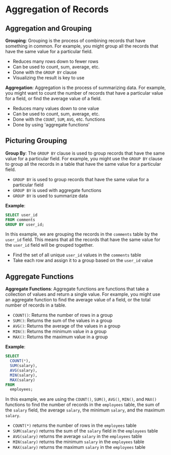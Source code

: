 # Aggregation of Records

## Aggregation and Grouping

**Grouping**: Grouping is the process of combining records that have something in common. For example, you might group all the records that have the same value for a particular field.

- Reduces many rows down to fewer rows
- Can be used to count, sum, average, etc.
- Done with the `GROUP BY` clause
- Visualizing the result is key to use

**Aggregation**: Aggregation is the process of summarizing data. For example, you might want to count the number of records that have a particular value for a field, or find the average value of a field.

- Reduces many values down to one value
- Can be used to count, sum, average, etc.
- Done with the `COUNT`, `SUM`, `AVG`, etc. functions
- Done by using 'aggregate functions'

## Picturing Grouping

**Group By**: The `GROUP BY` clause is used to group records that have the same value for a particular field. For example, you might use the `GROUP BY` clause to group all the records in a table that have the same value for a particular field.

- `GROUP BY` is used to group records that have the same value for a particular field
- `GROUP BY` is used with aggregate functions
- `GROUP BY` is used to summarize data

**Example**:

```sql
SELECT user_id
FROM comments
GROUP BY user_id;
```

In this example, we are grouping the records in the `comments` table by the `user_id` field. This means that all the records that have the same value for the `user_id` field will be grouped together.

- Find the set of all unique `user_id` values in the `comments` table
- Take each row and assign it to a group based on the `user_id` value

## Aggregate Functions

**Aggregate Functions**: Aggregate functions are functions that take a collection of values and return a single value. For example, you might use an aggregate function to find the average value of a field, or the total number of records in a table.

- `COUNT()`: Returns the number of rows in a group
- `SUM()`: Returns the sum of the values in a group
- `AVG()`: Returns the average of the values in a group
- `MIN()`: Returns the minimum value in a group
- `MAX()`: Returns the maximum value in a group

**Example**:

```sql
SELECT
  COUNT(*),
  SUM(salary),
  AVG(salary),
  MIN(salary),
  MAX(salary)
FROM
  employees;
```

In this example, we are using the `COUNT()`, `SUM()`, `AVG()`, `MIN()`, and `MAX()` functions to find the number of records in the `employees` table, the sum of the `salary` field, the average `salary`, the minimum `salary`, and the maximum `salary`.

- `COUNT(*)` returns the number of rows in the `employees` table
- `SUM(salary)` returns the sum of the `salary` field in the `employees` table
- `AVG(salary)` returns the average `salary` in the `employees` table
- `MIN(salary)` returns the minimum `salary` in the `employees` table
- `MAX(salary)` returns the maximum `salary` in the `employees` table

